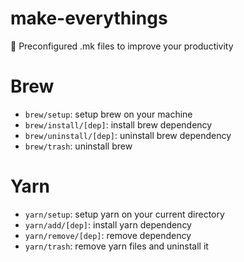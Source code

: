 # make-everythings
:muscle: Preconfigured .mk files to improve your productivity

# Brew

* `brew/setup`: setup brew on your machine
* `brew/install/[dep]`: install brew dependency
* `brew/uninstall/[dep]`: uninstall brew dependency
* `brew/trash`: uninstall brew

# Yarn

* `yarn/setup`: setup yarn on your current directory
* `yarn/add/[dep]`: install yarn dependency
* `yarn/remove/[dep]`: remove dependency
* `yarn/trash`: remove yarn files and uninstall it
